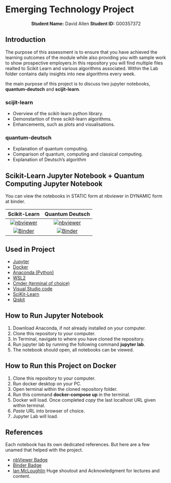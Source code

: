 # Emerging Technology Project

<p align="center">
    <strong>Student Name:</strong> David Allen   <strong>Student ID:</strong> G00357372
</p>

## Introduction
<p>The purpose of this assessment is to ensure that you have achieved the learning outcomes of the module while also providing you with sample work to show prospective employers.In this repository you will find multiple files realted to Scikit Learn and various algorithms associated. Within the Lab folder contains daily insights into new algorithms every week.</p>
<p>the main purpose of this project is to discuss two jupyter notebooks, <b>quantum-deutsch</b> and <b>scijit-learn</b>.</p>

### scijit-learn
- Overview of the scikit-learn python library.
- Demonstartion of three scikit-learn algorithms.
- Enhancements, such as plots and visualisations.

### quantum-deutsch
- Explanation of quantum computing.
- Comparison of quantum, computing and classical computing.
- Explanation of Deutsch’s algorithm

## Scikit-Learn Jupyter Notebook + Quantum Computing Jupyter Notebook
You can view the notebooks in STATIC form at nbviewer in DYNAMIC form at binder.

| Scikit-Learn  | Quantum Deutsch |
| :-: | :-: |
| [![nbviewer](https://img.shields.io/badge/jupyter_notebooks-nbviewer-purple.svg?style=flat-square)](https://nbviewer.org/github/allend4/Emerging_Tech/blob/main/scikit-learn.ipynb)  | [![nbviewer](https://img.shields.io/badge/jupyter_notebooks-nbviewer-purple.svg?style=flat-square)](https://nbviewer.org/github/allend4/Emerging_Tech/blob/main/quantum-deutsch.ipynb)  |
| [![Binder](https://mybinder.org/badge_logo.svg)](https://mybinder.org/v2/gh/allend4/Emerging_Tech/HEAD?labpath=scikit-learn.ipynb)  | [![Binder](https://mybinder.org/badge_logo.svg)](https://mybinder.org/v2/gh/allend4/Emerging_Tech/HEAD?labpath=quantum-deutsch.ipynb)  |

## Used in Project
- [Jupyter](https://jupyter.org/)
- [Docker](https://www.docker.com/)
- [Anaconda (Python)](https://www.anaconda.com/)
- [WSL2](https://www.windowscentral.com/how-install-wsl2-windows-10)
- [Cmder (terminal of choice)](https://cmder.net/)
- [Visual Studio code](https://code.visualstudio.com/)
- [SciKit-Learn](https://scikit-learn.org/)
- [Qiskit](https://qiskit.org/)

## How to Run Jupyter Notebook
1. Download Anaconda, if not already installed on your computer.
2. Clone this repository to your computer.
3. In Terminal, navigate to where you have cloned the repository.
4. Run jupyter lab by running the following command <b>jupyter lab</b>.
5. The notebook should open, all notebooks can be viewed.

## How to Run this Project on Docker
1. Clone this repository to your computer.
2. Run docker desktop on your PC.
3. Open terminal within the cloned repository folder.
4. Run this command <b>docker-compose up</b> in the terminal.
5. Docker will load. Once completed <i>copy</i> the last localhost URL given within terminal.
6. <i>Paste</i> URL into browser of choice.
7. Jupyter Lab will load.

## References
Each notebook has its own dedicated references. But here are a few unamed that helped with the project.
- [nbViewer Badge](https://github.com/jupyter/nbviewer)
- [Binder Badge](https://mybinder.org/)
- [Ian McLoughlin](https://github.com/ianmcloughlin) Huge shoutout and Acknowledgment for lectures and content.
